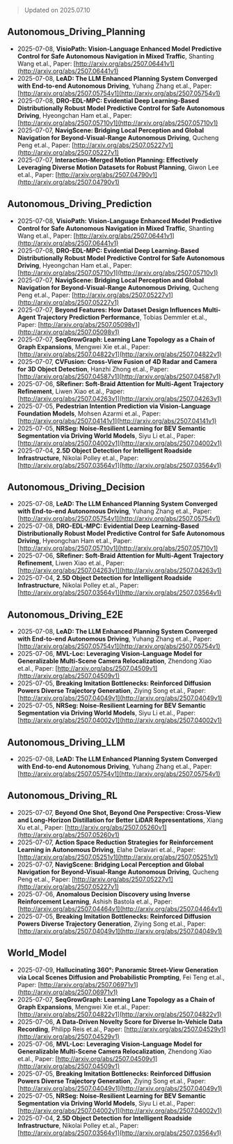 > Updated on 2025.07.10

## Autonomous_Driving_Planning

- 2025-07-08, **VisioPath: Vision-Language Enhanced Model Predictive Control for Safe Autonomous Navigation in Mixed Traffic**, Shanting Wang et.al., Paper: [http://arxiv.org/abs/2507.06441v1](http://arxiv.org/abs/2507.06441v1)
- 2025-07-08, **LeAD: The LLM Enhanced Planning System Converged with End-to-end Autonomous Driving**, Yuhang Zhang et.al., Paper: [http://arxiv.org/abs/2507.05754v1](http://arxiv.org/abs/2507.05754v1)
- 2025-07-08, **DRO-EDL-MPC: Evidential Deep Learning-Based Distributionally Robust Model Predictive Control for Safe Autonomous Driving**, Hyeongchan Ham et.al., Paper: [http://arxiv.org/abs/2507.05710v1](http://arxiv.org/abs/2507.05710v1)
- 2025-07-07, **NavigScene: Bridging Local Perception and Global Navigation for Beyond-Visual-Range Autonomous Driving**, Qucheng Peng et.al., Paper: [http://arxiv.org/abs/2507.05227v1](http://arxiv.org/abs/2507.05227v1)
- 2025-07-07, **Interaction-Merged Motion Planning: Effectively Leveraging Diverse Motion Datasets for Robust Planning**, Giwon Lee et.al., Paper: [http://arxiv.org/abs/2507.04790v1](http://arxiv.org/abs/2507.04790v1)

## Autonomous_Driving_Prediction

- 2025-07-08, **VisioPath: Vision-Language Enhanced Model Predictive Control for Safe Autonomous Navigation in Mixed Traffic**, Shanting Wang et.al., Paper: [http://arxiv.org/abs/2507.06441v1](http://arxiv.org/abs/2507.06441v1)
- 2025-07-08, **DRO-EDL-MPC: Evidential Deep Learning-Based Distributionally Robust Model Predictive Control for Safe Autonomous Driving**, Hyeongchan Ham et.al., Paper: [http://arxiv.org/abs/2507.05710v1](http://arxiv.org/abs/2507.05710v1)
- 2025-07-07, **NavigScene: Bridging Local Perception and Global Navigation for Beyond-Visual-Range Autonomous Driving**, Qucheng Peng et.al., Paper: [http://arxiv.org/abs/2507.05227v1](http://arxiv.org/abs/2507.05227v1)
- 2025-07-07, **Beyond Features: How Dataset Design Influences Multi-Agent Trajectory Prediction Performance**, Tobias Demmler et.al., Paper: [http://arxiv.org/abs/2507.05098v1](http://arxiv.org/abs/2507.05098v1)
- 2025-07-07, **SeqGrowGraph: Learning Lane Topology as a Chain of Graph Expansions**, Mengwei Xie et.al., Paper: [http://arxiv.org/abs/2507.04822v1](http://arxiv.org/abs/2507.04822v1)
- 2025-07-07, **CVFusion: Cross-View Fusion of 4D Radar and Camera for 3D Object Detection**, Hanzhi Zhong et.al., Paper: [http://arxiv.org/abs/2507.04587v1](http://arxiv.org/abs/2507.04587v1)
- 2025-07-06, **SRefiner: Soft-Braid Attention for Multi-Agent Trajectory Refinement**, Liwen Xiao et.al., Paper: [http://arxiv.org/abs/2507.04263v1](http://arxiv.org/abs/2507.04263v1)
- 2025-07-05, **Pedestrian Intention Prediction via Vision-Language Foundation Models**, Mohsen Azarmi et.al., Paper: [http://arxiv.org/abs/2507.04141v1](http://arxiv.org/abs/2507.04141v1)
- 2025-07-05, **NRSeg: Noise-Resilient Learning for BEV Semantic Segmentation via Driving World Models**, Siyu Li et.al., Paper: [http://arxiv.org/abs/2507.04002v1](http://arxiv.org/abs/2507.04002v1)
- 2025-07-04, **2.5D Object Detection for Intelligent Roadside Infrastructure**, Nikolai Polley et.al., Paper: [http://arxiv.org/abs/2507.03564v1](http://arxiv.org/abs/2507.03564v1)

## Autonomous_Driving_Decision

- 2025-07-08, **LeAD: The LLM Enhanced Planning System Converged with End-to-end Autonomous Driving**, Yuhang Zhang et.al., Paper: [http://arxiv.org/abs/2507.05754v1](http://arxiv.org/abs/2507.05754v1)
- 2025-07-08, **DRO-EDL-MPC: Evidential Deep Learning-Based Distributionally Robust Model Predictive Control for Safe Autonomous Driving**, Hyeongchan Ham et.al., Paper: [http://arxiv.org/abs/2507.05710v1](http://arxiv.org/abs/2507.05710v1)
- 2025-07-06, **SRefiner: Soft-Braid Attention for Multi-Agent Trajectory Refinement**, Liwen Xiao et.al., Paper: [http://arxiv.org/abs/2507.04263v1](http://arxiv.org/abs/2507.04263v1)
- 2025-07-04, **2.5D Object Detection for Intelligent Roadside Infrastructure**, Nikolai Polley et.al., Paper: [http://arxiv.org/abs/2507.03564v1](http://arxiv.org/abs/2507.03564v1)

## Autonomous_Driving_E2E

- 2025-07-08, **LeAD: The LLM Enhanced Planning System Converged with End-to-end Autonomous Driving**, Yuhang Zhang et.al., Paper: [http://arxiv.org/abs/2507.05754v1](http://arxiv.org/abs/2507.05754v1)
- 2025-07-06, **MVL-Loc: Leveraging Vision-Language Model for Generalizable Multi-Scene Camera Relocalization**, Zhendong Xiao et.al., Paper: [http://arxiv.org/abs/2507.04509v1](http://arxiv.org/abs/2507.04509v1)
- 2025-07-05, **Breaking Imitation Bottlenecks: Reinforced Diffusion Powers Diverse Trajectory Generation**, Ziying Song et.al., Paper: [http://arxiv.org/abs/2507.04049v1](http://arxiv.org/abs/2507.04049v1)
- 2025-07-05, **NRSeg: Noise-Resilient Learning for BEV Semantic Segmentation via Driving World Models**, Siyu Li et.al., Paper: [http://arxiv.org/abs/2507.04002v1](http://arxiv.org/abs/2507.04002v1)

## Autonomous_Driving_LLM

- 2025-07-08, **LeAD: The LLM Enhanced Planning System Converged with End-to-end Autonomous Driving**, Yuhang Zhang et.al., Paper: [http://arxiv.org/abs/2507.05754v1](http://arxiv.org/abs/2507.05754v1)

## Autonomous_Driving_RL

- 2025-07-07, **Beyond One Shot, Beyond One Perspective: Cross-View and Long-Horizon Distillation for Better LiDAR Representations**, Xiang Xu et.al., Paper: [http://arxiv.org/abs/2507.05260v1](http://arxiv.org/abs/2507.05260v1)
- 2025-07-07, **Action Space Reduction Strategies for Reinforcement Learning in Autonomous Driving**, Elahe Delavari et.al., Paper: [http://arxiv.org/abs/2507.05251v1](http://arxiv.org/abs/2507.05251v1)
- 2025-07-07, **NavigScene: Bridging Local Perception and Global Navigation for Beyond-Visual-Range Autonomous Driving**, Qucheng Peng et.al., Paper: [http://arxiv.org/abs/2507.05227v1](http://arxiv.org/abs/2507.05227v1)
- 2025-07-06, **Anomalous Decision Discovery using Inverse Reinforcement Learning**, Ashish Bastola et.al., Paper: [http://arxiv.org/abs/2507.04464v1](http://arxiv.org/abs/2507.04464v1)
- 2025-07-05, **Breaking Imitation Bottlenecks: Reinforced Diffusion Powers Diverse Trajectory Generation**, Ziying Song et.al., Paper: [http://arxiv.org/abs/2507.04049v1](http://arxiv.org/abs/2507.04049v1)

## World_Model

- 2025-07-09, **Hallucinating 360°: Panoramic Street-View Generation via Local Scenes Diffusion and Probabilistic Prompting**, Fei Teng et.al., Paper: [http://arxiv.org/abs/2507.06971v1](http://arxiv.org/abs/2507.06971v1)
- 2025-07-07, **SeqGrowGraph: Learning Lane Topology as a Chain of Graph Expansions**, Mengwei Xie et.al., Paper: [http://arxiv.org/abs/2507.04822v1](http://arxiv.org/abs/2507.04822v1)
- 2025-07-06, **A Data-Driven Novelty Score for Diverse In-Vehicle Data Recording**, Philipp Reis et.al., Paper: [http://arxiv.org/abs/2507.04529v1](http://arxiv.org/abs/2507.04529v1)
- 2025-07-06, **MVL-Loc: Leveraging Vision-Language Model for Generalizable Multi-Scene Camera Relocalization**, Zhendong Xiao et.al., Paper: [http://arxiv.org/abs/2507.04509v1](http://arxiv.org/abs/2507.04509v1)
- 2025-07-05, **Breaking Imitation Bottlenecks: Reinforced Diffusion Powers Diverse Trajectory Generation**, Ziying Song et.al., Paper: [http://arxiv.org/abs/2507.04049v1](http://arxiv.org/abs/2507.04049v1)
- 2025-07-05, **NRSeg: Noise-Resilient Learning for BEV Semantic Segmentation via Driving World Models**, Siyu Li et.al., Paper: [http://arxiv.org/abs/2507.04002v1](http://arxiv.org/abs/2507.04002v1)
- 2025-07-04, **2.5D Object Detection for Intelligent Roadside Infrastructure**, Nikolai Polley et.al., Paper: [http://arxiv.org/abs/2507.03564v1](http://arxiv.org/abs/2507.03564v1)

